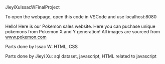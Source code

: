 JieyiXuIssacWFinalProject

To open the webpage, open this code in VSCode and use localhost:8080


Hello! Here is our Pokemon sales website. Here you can puchase unique pokemons from Pokemon X and Y generation!
All images are sourced from www.pokemon.com


Parts done by Issac W: HTML, CSS

Parts done by Jieyi Xu: sql dataset, javascript, HTML related to javascript

